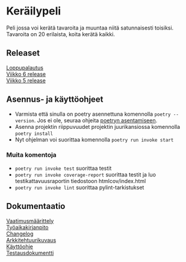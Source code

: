 # Keräilypeli

Peli jossa voi kerätä tavaroita ja muuntaa niitä satunnaisesti toisiksi. Tavaroita on 20 erilaista, koita kerätä kaikki.

## Releaset
[Loppupalautus](https://github.com/Joni23452/ot-harjoitustyo/releases/tag/loppupalautus)  
[Viikko 6 release](https://github.com/Joni23452/ot-harjoitustyo/releases/tag/viikko6)  
[Viikko 5 release](https://github.com/Joni23452/ot-harjoitustyo/releases/tag/viikko5)

## Asennus- ja käyttöohjeet

- Varmista että sinulla on poetry asennettuna komennolla ```poetry --version```. Jos ei ole, seuraa ohjeita [poetryn asentamiseen](https://ohjelmistotekniikka-hy.github.io/python/viikko2#asennus).  
- Asenna projektin riippuvuudet projektin juurikansiossa komennolla ```poetry install```  
- Nyt ohjelman voi suorittaa komennolla ```poetry run invoke start```  

### Muita komentoja

- ```poetry run invoke test``` suorittaa testit  
- ```poetry run invoke coverage-report``` suorittaa testit ja luo testikattavuusraportin tiedostoon htmlcov/index.html  
- ```poetry run invoke lint``` suorittaa pylint-tarkistukset  

## Dokumentaatio

[Vaatimusmäärittely](https://github.com/Joni23452/ot-harjoitustyo/blob/main/dokumentaatio/vaatimusmaarittely.md)  
[Työaikakirjanpito](https://github.com/Joni23452/ot-harjoitustyo/blob/main/dokumentaatio/tyoaikakirjanpito.md)  
[Changelog](https://github.com/Joni23452/ot-harjoitustyo/blob/main/dokumentaatio/changelog.md)  
[Arkkitehtuurikuvaus](https://github.com/Joni23452/ot-harjoitustyo/blob/main/dokumentaatio/arkkitehtuuri.md)  
[Käyttöohje](https://github.com/Joni23452/ot-harjoitustyo/blob/main/dokumentaatio/kayttoohje.md)  
[Testausdokumentti](https://github.com/Joni23452/ot-harjoitustyo/blob/main/dokumentaatio/testaus.md) 
